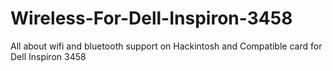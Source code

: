 # Wireless-For-Dell-Inspiron-3458
All about wifi and bluetooth support on Hackintosh and Compatible card for Dell Inspiron 3458
